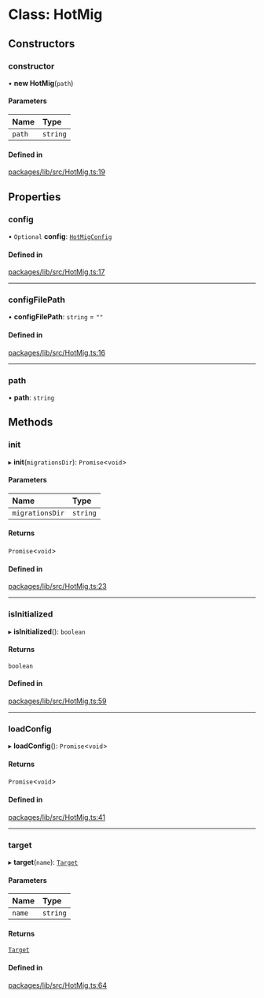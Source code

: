 # Class: HotMig

## Constructors

### constructor

• **new HotMig**(`path`)

#### Parameters

| Name | Type |
| :------ | :------ |
| `path` | `string` |

#### Defined in

[packages/lib/src/HotMig.ts:19](https://github.com/Knaackee/hotmig/blob/121a73c/packages/lib/src/HotMig.ts#L19)

## Properties

### config

• `Optional` **config**: [`HotMigConfig`](../interfaces/HotMigConfig.md)

#### Defined in

[packages/lib/src/HotMig.ts:17](https://github.com/Knaackee/hotmig/blob/121a73c/packages/lib/src/HotMig.ts#L17)

___

### configFilePath

• **configFilePath**: `string` = `""`

#### Defined in

[packages/lib/src/HotMig.ts:16](https://github.com/Knaackee/hotmig/blob/121a73c/packages/lib/src/HotMig.ts#L16)

___

### path

• **path**: `string`

## Methods

### init

▸ **init**(`migrationsDir`): `Promise`<`void`\>

#### Parameters

| Name | Type |
| :------ | :------ |
| `migrationsDir` | `string` |

#### Returns

`Promise`<`void`\>

#### Defined in

[packages/lib/src/HotMig.ts:23](https://github.com/Knaackee/hotmig/blob/121a73c/packages/lib/src/HotMig.ts#L23)

___

### isInitialized

▸ **isInitialized**(): `boolean`

#### Returns

`boolean`

#### Defined in

[packages/lib/src/HotMig.ts:59](https://github.com/Knaackee/hotmig/blob/121a73c/packages/lib/src/HotMig.ts#L59)

___

### loadConfig

▸ **loadConfig**(): `Promise`<`void`\>

#### Returns

`Promise`<`void`\>

#### Defined in

[packages/lib/src/HotMig.ts:41](https://github.com/Knaackee/hotmig/blob/121a73c/packages/lib/src/HotMig.ts#L41)

___

### target

▸ **target**(`name`): [`Target`](Target.md)

#### Parameters

| Name | Type |
| :------ | :------ |
| `name` | `string` |

#### Returns

[`Target`](Target.md)

#### Defined in

[packages/lib/src/HotMig.ts:64](https://github.com/Knaackee/hotmig/blob/121a73c/packages/lib/src/HotMig.ts#L64)
